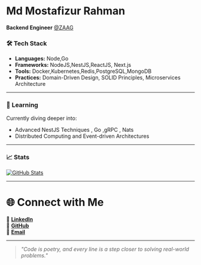 # Md Mostafizur Rahman

**Backend Engineer** [@ZAAG](https://zaagsys.com/)


### 🛠 **Tech Stack**

- **Languages:** Node,Go
- **Frameworks:** NodeJS,NestJS,ReactJS, Next.js
- **Tools:** Docker,Kubernetes,Redis,PostgreSQL,MongoDB
- **Practices:** Domain-Driven Design, SOLID Principles, Microservices Architecture

---

### 🌱 **Learning**

Currently diving deeper into:

- Advanced NestJS Techniques , Go ,gRPC , Nats
- Distributed Computing and Event-driven Architectures

---

### 📈 **Stats**

[![GitHub Stats](https://github-readme-stats.vercel.app/api?username=mostafizur-raahman&show_icons=true&theme=radical)](https://github.com/mostafizur-raahman)

---
# 🌐 Connect with Me
 
🌟 **[LinkedIn](https://www.linkedin.com/in/mostafizur-rah/)**  
🐙 **[GitHub](https://github.com/mostafizur-raahman)**  
📧 **[Email](mailto:mostafizurrahman0202@gmail.com)**  


---

> *"Code is poetry, and every line is a step closer to solving real-world problems."*

